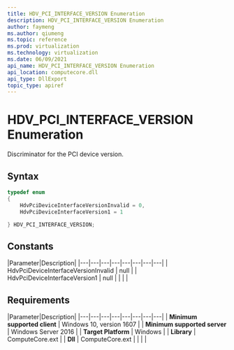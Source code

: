 ```yaml
---
title: HDV_PCI_INTERFACE_VERSION Enumeration
description: HDV_PCI_INTERFACE_VERSION Enumeration
author: faymeng
ms.author: qiumeng
ms.topic: reference
ms.prod: virtualization
ms.technology: virtualization
ms.date: 06/09/2021
api_name: HDV_PCI_INTERFACE_VERSION Enumeration
api_location: computecore.dll
api_type: DllExport
topic_type: apiref
---
```

# HDV_PCI_INTERFACE_VERSION Enumeration

Discriminator for the PCI device version.

## Syntax

```C++
typedef enum
{
    HdvPciDeviceInterfaceVersionInvalid = 0,
    HdvPciDeviceInterfaceVersion1 = 1

} HDV_PCI_INTERFACE_VERSION;
```

## Constants

|Parameter|Description|
|---|---|---|---|---|---|---|---|
| HdvPciDeviceInterfaceVersionInvalid | null |
| HdvPciDeviceInterfaceVersion1 | null |
|    |    |

## Requirements

|Parameter|Description|
|---|---|---|---|---|---|---|---|
| **Minimum supported client** | Windows 10, version 1607 |
| **Minimum supported server** | Windows Server 2016 |
| **Target Platform** | Windows |
| **Library** | ComputeCore.ext |
| **Dll** | ComputeCore.ext |
|    |    |